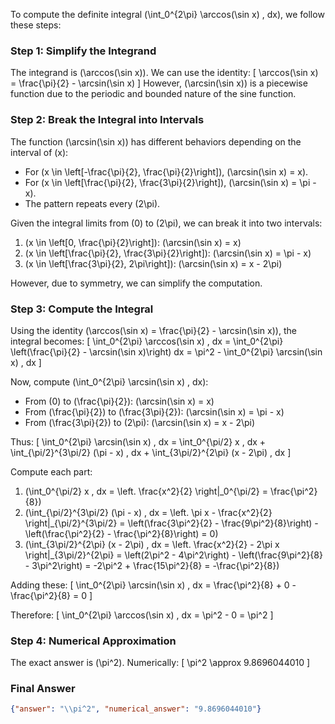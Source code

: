 To compute the definite integral \(\int_0^{2\pi} \arccos(\sin x) \, dx\), we follow these steps:

### Step 1: Simplify the Integrand
The integrand is \(\arccos(\sin x)\). We can use the identity:
\[
\arccos(\sin x) = \frac{\pi}{2} - \arcsin(\sin x)
\]
However, \(\arcsin(\sin x)\) is a piecewise function due to the periodic and bounded nature of the sine function. 

### Step 2: Break the Integral into Intervals
The function \(\arcsin(\sin x)\) has different behaviors depending on the interval of \(x\):
- For \(x \in \left[-\frac{\pi}{2}, \frac{\pi}{2}\right]\), \(\arcsin(\sin x) = x\).
- For \(x \in \left[\frac{\pi}{2}, \frac{3\pi}{2}\right]\), \(\arcsin(\sin x) = \pi - x\).
- The pattern repeats every \(2\pi\).

Given the integral limits from \(0\) to \(2\pi\), we can break it into two intervals:
1. \(x \in \left[0, \frac{\pi}{2}\right]\): \(\arcsin(\sin x) = x\)
2. \(x \in \left[\frac{\pi}{2}, \frac{3\pi}{2}\right]\): \(\arcsin(\sin x) = \pi - x\)
3. \(x \in \left[\frac{3\pi}{2}, 2\pi\right]\): \(\arcsin(\sin x) = x - 2\pi\)

However, due to symmetry, we can simplify the computation.

### Step 3: Compute the Integral
Using the identity \(\arccos(\sin x) = \frac{\pi}{2} - \arcsin(\sin x)\), the integral becomes:
\[
\int_0^{2\pi} \arccos(\sin x) \, dx = \int_0^{2\pi} \left(\frac{\pi}{2} - \arcsin(\sin x)\right) dx = \pi^2 - \int_0^{2\pi} \arcsin(\sin x) \, dx
\]

Now, compute \(\int_0^{2\pi} \arcsin(\sin x) \, dx\):
- From \(0\) to \(\frac{\pi}{2}\): \(\arcsin(\sin x) = x\)
- From \(\frac{\pi}{2}\) to \(\frac{3\pi}{2}\): \(\arcsin(\sin x) = \pi - x\)
- From \(\frac{3\pi}{2}\) to \(2\pi\): \(\arcsin(\sin x) = x - 2\pi\)

Thus:
\[
\int_0^{2\pi} \arcsin(\sin x) \, dx = \int_0^{\pi/2} x \, dx + \int_{\pi/2}^{3\pi/2} (\pi - x) \, dx + \int_{3\pi/2}^{2\pi} (x - 2\pi) \, dx
\]

Compute each part:
1. \(\int_0^{\pi/2} x \, dx = \left. \frac{x^2}{2} \right|_0^{\pi/2} = \frac{\pi^2}{8}\)
2. \(\int_{\pi/2}^{3\pi/2} (\pi - x) \, dx = \left. \pi x - \frac{x^2}{2} \right|_{\pi/2}^{3\pi/2} = \left(\frac{3\pi^2}{2} - \frac{9\pi^2}{8}\right) - \left(\frac{\pi^2}{2} - \frac{\pi^2}{8}\right) = 0\)
3. \(\int_{3\pi/2}^{2\pi} (x - 2\pi) \, dx = \left. \frac{x^2}{2} - 2\pi x \right|_{3\pi/2}^{2\pi} = \left(2\pi^2 - 4\pi^2\right) - \left(\frac{9\pi^2}{8} - 3\pi^2\right) = -2\pi^2 + \frac{15\pi^2}{8} = -\frac{\pi^2}{8}\)

Adding these:
\[
\int_0^{2\pi} \arcsin(\sin x) \, dx = \frac{\pi^2}{8} + 0 - \frac{\pi^2}{8} = 0
\]

Therefore:
\[
\int_0^{2\pi} \arccos(\sin x) \, dx = \pi^2 - 0 = \pi^2
\]

### Step 4: Numerical Approximation
The exact answer is \(\pi^2\). Numerically:
\[
\pi^2 \approx 9.8696044010
\]

### Final Answer
```json
{"answer": "\\pi^2", "numerical_answer": "9.8696044010"}
```